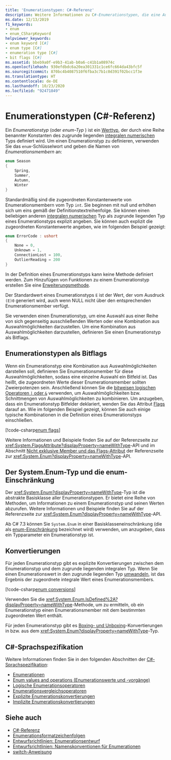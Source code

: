 ```yaml
---
title: 'Enumerationstypen: C#-Referenz'
description: Weitere Informationen zu C#-Enumerationstypen, die eine Auswahl oder eine Kombination aus Auswahlmöglichkeiten darstellen
ms.date: 12/13/2019
f1_keywords:
- enum
- enum_CSharpKeyword
helpviewer_keywords:
- enum keyword [C#]
- enum type [C#]
- enumeration type [C#]
- bit flags [C#]
ms.assetid: bbeb9a0f-e9b3-41ab-b0a6-c41b1a08974c
ms.openlocfilehash: 930efdbdc6a20ea301331c1ce6fc664da43bfc5f
ms.sourcegitcommit: 870bc4b4087510f6fba3c7b1c0d391f02bcc1f3e
ms.translationtype: HT
ms.contentlocale: de-DE
ms.lasthandoff: 10/23/2020
ms.locfileid: "92471849"
---
```

# <a name="enumeration-types-c-reference"></a>Enumerationstypen (C#-Referenz)

Ein *Enumerationstyp* (oder *enum-Typ* ) ist ein [Werttyp](value-types.md), der durch eine Reihe benannter Konstanten des zugrunde liegenden [integralen numerischen](integral-numeric-types.md) Typs definiert wird. Um einen Enumerationstyp zu definieren, verwenden Sie das `enum`-Schlüsselwort und geben die Namen von *Enumerationsmembern* an:

```csharp
enum Season
{
    Spring,
    Summer,
    Autumn,
    Winter
}
```

Standardmäßig sind die zugeordneten Konstantenwerte von Enumerationsmembern vom Typ `int`. Sie beginnen mit null und erhöhen sich um eins gemäß der Definitionstextreihenfolge. Sie können einen beliebigen anderen [integralen numerischen](integral-numeric-types.md) Typ als zugrunde liegenden Typ eines Enumerationstyps explizit angeben. Sie können auch explizit die zugeordneten Konstantenwerte angeben, wie im folgenden Beispiel gezeigt:

```csharp
enum ErrorCode : ushort
{
    None = 0,
    Unknown = 1,
    ConnectionLost = 100,
    OutlierReading = 200
}
```

In der Definition eines Enumerationstyps kann keine Methode definiert werden. Zum Hinzufügen von Funktionen zu einem Enumerationstyp erstellen Sie eine [Erweiterungsmethode](../../programming-guide/classes-and-structs/extension-methods.md).

Der Standardwert eines Enumerationstyps `E` ist der Wert, der vom Ausdruck `(E)0` generiert wird, auch wenn NULL nicht über den entsprechenden Enumerationsmember verfügt.

Sie verwenden einen Enumerationstyp, um eine Auswahl aus einer Reihe von sich gegenseitig ausschließenden Werten oder eine Kombination aus Auswahlmöglichkeiten darzustellen. Um eine Kombination aus Auswahlmöglichkeiten darzustellen, definieren Sie einen Enumerationstyp als Bitflags.

## <a name="enumeration-types-as-bit-flags"></a>Enumerationstypen als Bitflags

Wenn ein Enumerationstyp eine Kombination aus Auswahlmöglichkeiten darstellen soll, definieren Sie Enumerationsmember für diese Auswahlmöglichkeiten, sodass eine einzelne Auswahl ein Bitfeld ist. Das heißt, die zugeordneten Werte dieser Enumerationsmember sollten Zweierpotenzen sein. Anschließend können Sie die [bitweisen logischen Operatoren `|` oder `&`](../operators/bitwise-and-shift-operators.md#enumeration-logical-operators) verwenden, um Auswahlmöglichkeiten bzw. Schnittmengen von Auswahlmöglichkeiten zu kombinieren. Um anzugeben, dass ein Enumerationstyp Bitfelder deklariert, wenden Sie das Attribut [Flags](xref:System.FlagsAttribute) darauf an. Wie im folgenden Beispiel gezeigt, können Sie auch einige typische Kombinationen in die Definition eines Enumerationstyps einschließen.

[!code-csharp[enum flags](snippets/shared/EnumType.cs#Flags)]

Weitere Informationen und Beispiele finden Sie auf der Referenzseite zur <xref:System.FlagsAttribute?displayProperty=nameWithType>-API und im Abschnitt [Nicht exklusive Member und das Flags-Attribut](/dotnet/api/system.enum#non-exclusive-members-and-the-flags-attribute) der Referenzseite zur <xref:System.Enum?displayProperty=nameWithType>-API.

## <a name="the-systemenum-type-and-enum-constraint"></a>Der System.Enum-Typ und die enum-Einschränkung

Der <xref:System.Enum?displayProperty=nameWithType>-Typ ist die abstrakte Basisklasse aller Enumerationstypen. Er bietet eine Reihe von Methoden, um Informationen zu einem Enumerationstyp und seinen Werten abzurufen. Weitere Informationen und Beispiele finden Sie auf der Referenzseite zur <xref:System.Enum?displayProperty=nameWithType>-API.

Ab C# 7.3 können Sie `System.Enum` in einer Basisklasseneinschränkung (die als [enum-Einschränkung](../../programming-guide/generics/constraints-on-type-parameters.md#enum-constraints) bezeichnet wird) verwenden, um anzugeben, dass ein Typparameter ein Enumerationstyp ist.

## <a name="conversions"></a>Konvertierungen

Für jeden Enumerationstyp gibt es explizite Konvertierungen zwischen dem Enumerationstyp und dem zugrunde liegenden integralen Typ. Wenn Sie einen Enumerationswert in den zugrunde liegenden Typ [umwandeln](../operators/type-testing-and-cast.md#cast-expression), ist das Ergebnis der zugeordnete integrale Wert eines Enumerationsmembers.

[!code-csharp[enum conversions](snippets/shared/EnumType.cs#Conversions)]

Verwenden Sie die <xref:System.Enum.IsDefined%2A?displayProperty=nameWithType>-Methode, um zu ermitteln, ob ein Enumerationstyp einen Enumerationsmember mit dem bestimmten zugeordneten Wert enthält.

Für jeden Enumerationstyp gibt es [Boxing- und Unboxing](../../programming-guide/types/boxing-and-unboxing.md)-Konvertierungen in bzw. aus dem <xref:System.Enum?displayProperty=nameWithType>-Typ.

## <a name="c-language-specification"></a>C#-Sprachspezifikation

Weitere Informationen finden Sie in den folgenden Abschnitten der [C#-Sprachspezifikation](~/_csharplang/spec/introduction.md):

- [Enumerationen](~/_csharplang/spec/enums.md)
- [Enum values and operations (Enumerationswerte und -vorgänge)](~/_csharplang/spec/enums.md#enum-values-and-operations)
- [Logische Enumerationsoperatoren](~/_csharplang/spec/expressions.md#enumeration-logical-operators)
- [Enumerationsvergleichsoperatoren](~/_csharplang/spec/expressions.md#enumeration-comparison-operators)
- [Explizite Enumerationskonvertierungen](~/_csharplang/spec/conversions.md#explicit-enumeration-conversions)
- [Implizite Enumerationskonvertierungen](~/_csharplang/spec/conversions.md#implicit-enumeration-conversions)

## <a name="see-also"></a>Siehe auch

- [C#-Referenz](../index.md)
- [Enumerationsformatzeichenfolgen](../../../standard/base-types/enumeration-format-strings.md)
- [Entwurfsrichtlinien: Enumerationsentwurf](../../../standard/design-guidelines/enum.md)
- [Entwurfsrichtlinien: Namenskonventionen für Enumerationen](../../../standard/design-guidelines/names-of-classes-structs-and-interfaces.md#naming-enumerations)
- [switch-Anweisung](../keywords/switch.md)
